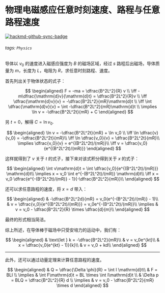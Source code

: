 # 物理电磁感应任意时刻速度、路程与任意路程速度

[![hackmd-github-sync-badge](https://hackmd.io/a7X4vhMkTtOfnwwOPv2f7g/badge)](https://hackmd.io/a7X4vhMkTtOfnwwOPv2f7g)


###### tags: `Physics`

导体以 $v_0$ 的速度进入磁感应强度为 $B$ 的磁场区域，经过 $s$ 路程后出磁场，导体质量为 $m$，长度为 $L$，电阻为 $R$，求任意时刻路程、速度。

首先列出关于物体状态的式子：

$$
\begin{aligned}
F = -ma = \dfrac{B^2L^2}{R} v \\
\iff -m\dfrac{\mathrm{d}v}{\mathrm{d}t} = \dfrac{B^2L^2}{R}v \\
\iff \dfrac{\mathrm{d}v}{v} = -\dfrac{B^2L^2}{mR}\mathrm{d}t \\
\iff \int \dfrac{\mathrm{d}v}{v} = \int -\dfrac{B^2L^2}{mR}\mathrm{d}t \\
\implies \ln v = -\dfrac{B^2L^2t}{mR} + C
\end{aligned}
$$

另 $t = 0$，解得 $C = \ln v_0$.

$$
\begin{aligned}
\ln v = -\dfrac{B^2L^2t}{mR} + \ln v_0 \\
\iff \ln \dfrac{v}{v_0} = -\dfrac{B^2L^2t}{mR}\\
\iff \ln \dfrac{v_0}{v} = \dfrac{B^2L^2t}{mR}\\
\implies \dfrac{v_0}{v} = e^{(B^2L^2t)/(mR)}\\
\iff v = \dfrac{v_0}{e^{(B^2L^2t)/(mR)}}
\end{aligned}
$$

这样就得到了 $v$ 关于 $t$ 的式子，接下来对该式积分得到关于 $x$ 的式子：

$$
\begin{aligned}
\int v\mathrm{d}t = \int \dfrac{v_0}{e^{(B^2L^2t)/(mR)}} \mathrm{d}t\\
\implies x = v_0 \int e^{-(B^2L^2t)/(mR)} \mathrm{d}t\\
\iff x = v_0 \dfrac{e^{-(B^2L^2t)/(mR)} - 1}{-\dfrac{B^2L^2}{mR}}\\
\end{aligned}
$$

还可以求任意路程的速度，将 $x = d$ 带入：

$$
\begin{aligned}
& -\dfrac{B^2L^2d}{mR} = v_0(e^{-(B^2L^2t)/(mR)} - 1)\\
& v = \dfrac{v_0}{e^{(B^2L^2t)/(mR)}} = v_0e^{-(B^2L^2t)/(mR)}\\
\implies & v = v_0 - \dfrac{B^2L^2}{R} \times \dfrac{d}{m}\\
\end{aligned}
$$

最终的形式相当简洁。

综上所述，在导体棒于磁场中只受安培力的运动中，我们有：

$$
\begin{aligned}
& \text{let } k = -\dfrac{B^2L^2}{mR}\\
& v = v_0e^{kt}\\
& x = \dfrac{v_0(e^{kt} - 1)}{k}\\
& v = v_0 + kd\\
\end{aligned}
$$

---

此外，还可以通过动量定理来计算任意路程的速度。

$$
\begin{aligned}
& Q = \dfrac{\Delta \phi}{R} = \int I \mathrm{d}t\\
& F = BLI \\
\implies & \int F\mathrm{d}t = BL \times \int I\mathrm{d}t \\
& \Delta p = BLQ = \dfrac{B^2L^2}{R} d \\
\implies & v = v_0 - \dfrac{B^2L^2}{mR} \times d
\end{aligned}
$$